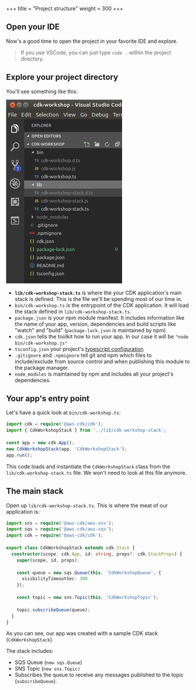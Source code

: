 +++
title = "Project structure"
weight = 300
+++

## Open your IDE

Now's a good time to open the project in your favorite IDE and explore.

> If you use VSCode, you can just type `code .` within the project directory.

## Explore your project directory

You'll see something like this:

![](./structure.png)

* __`lib/cdk-workshop-stack.ts`__ is where the your CDK application's main stack is defined.
  This is the file we'll be spending most of our time in.
* `bin/cdk-workshop.ts` is the entrypoint of the CDK application. It will load
  the stack defined in `lib/cdk-workshop-stack.ts`.
* `package.json` is your npm module manifest. It includes information like the
  name of your app, version, dependencies and build scripts like "watch" and
  "build" (`package-lock.json` is maintained by npm)
* `cdk.json` tells the toolkit how to run your app. In our case it will be
  `"node bin/cdk-workshop.js"`
* `tsconfig.json` your project's [typescript
  configuration](https://www.typescriptlang.org/docs/handbook/tsconfig-json.html)
* `.gitignore` and `.npmignore` tell git and npm which files to include/exclude
  from source control and when publishing this module to the package manager.
* `node_modules` is maintained by npm and includes all your project's
  dependencies.

## Your app's entry point

Let's have a quick look at `bin/cdk-workshop.ts`:

```ts
import cdk = require('@aws-cdk/cdk');
import { CdkWorkshopStack } from '../lib/cdk-workshop-stack';

const app = new cdk.App();
new CdkWorkshopStack(app, 'CdkWorkshopStack');
app.run();
```

This code loads and instantiate the `CdkWorkshopStack` class from the
`lib/cdk-workshop-stack.ts` file. We won't need to look at this file anymore.

## The main stack

Open up `lib/cdk-workshop-stack.ts`. This is where the meat of our application
is:

```ts
import sns = require('@aws-cdk/aws-sns');
import sqs = require('@aws-cdk/aws-sqs');
import cdk = require('@aws-cdk/cdk');

export class CdkWorkshopStack extends cdk.Stack {
  constructor(scope: cdk.App, id: string, props?: cdk.StackProps) {
    super(scope, id, props);

    const queue = new sqs.Queue(this, 'CdkWorkshopQueue', {
      visibilityTimeoutSec: 300
    });

    const topic = new sns.Topic(this, 'CdkWorkshopTopic');

    topic.subscribeQueue(queue);
  }
}
```

As you can see, our app was created with a sample CDK stack
(`CdkWorkshopStack`).

The stack includes:

- SQS Queue (`new sqs.Queue`)
- SNS Topic (`new sns.Topic)`
- Subscribes the queue to receive any messages published to the topic (`subscribeQueue`).
